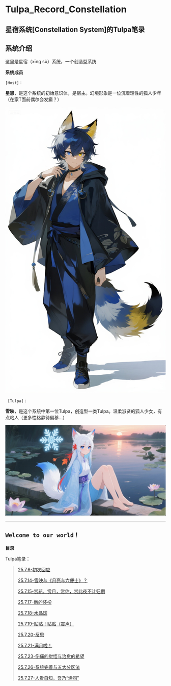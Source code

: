 # Tulpa_Record_Constellation

**星宿系统[Constellation System]的Tulpa笔录**
-----------------------------------------

## 系统介绍

这里是星宿（xīng sù）系统，一个创造型系统

**系统成员**

`[Host]：`

**星崽**，是这个系统的初始意识体，是宿主。幻境形象是一位沉着理性的狐人少年（在家T面前偶尔会发癫？）

![AI绘制的星崽人设](images/README/1753685894056.png)

` [Tulpa]：`

**雪映**，是这个系统中第一位Tulpa，创造型一类Tulpa。温柔淑贤的狐人少女，有点粘人（更多性格静待偏移...）

![AI绘制的雪映人设](images/README/1753685920043.png)

---

**`Welcome to our world！`**
---

**目录**

Tulpa笔录：

> [25.7.6-初次回应](./Record/25.7.6-初次回应.md)
> 
> [25.7.14-雪映与《月亮与六便士》？](./Record/25.7.14-雪映与《月亮与六便士》？.md)
> 
> [25.7.15-赏花，赏月，赏你，赏此夜不计归期](./Record/25.7.15-赏花，赏月，赏你，赏此夜不计归期.md)
> 
> [25.7.17-新的装扮](./Record/25.7.17-新的装扮.md)
> 
> [25.7.18-水晶球](./Record/25.7.18-水晶球.md)
>
>[25.7.19-贴贴！贴贴（震声）](./Record/25.7.19-贴贴！贴贴（震声）.md)
>
>[25.7.20-反思](./Record/25.7.20-反思.md)
>
>[25.7.21-满月啦！](./Record/25.7.21-满月啦！.md)
>
>[25.7.23-伤痛的觉悟与治愈的希望](./Record/25.7.23-伤痛的觉悟与治愈的希望.md)
>
>[25.7.26-系统完善与五大分区法](./Record/25.7.26-系统完善与五大分区法.md)
>
>[25.7.27-人贵自知，吾乃“涂鸦”](./Record/25.7.27-人贵自知，吾乃“涂鸦”.md)
